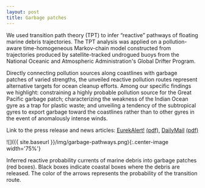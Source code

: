 ```yaml
---
layout: post
title: Garbage patches
---
```


We used transition path theory (TPT) to infer “reactive” pathways of floating marine debris trajectories. The TPT analysis was applied on a pollution-aware time-homogeneous Markov-chain model constructed from trajectories produced by satellite-tracked undrogued buoys from the National Oceanic and Atmospheric Administration's Global Drifter Program.

Directly connecting pollution sources along coastlines with garbage patches of varied strengths, the unveiled reactive pollution routes represent alternative targets for ocean cleanup efforts. Among our specific findings we highlight: constraining a highly probable pollution source for the Great Pacific garbage patch; characterizing the weakness of the Indian Ocean gyre as a trap for plastic waste; and unveiling a tendency of the subtropical gyres to export garbage toward the coastlines rather than to other gyres in the event of anomalously intense winds.

Link to the press release and news articles: [EurekAlert!](https://www.eurekalert.org/pub_releases/2021-03/aiop-hdp022521.php) [(pdf)](/archive/news/2021-eurekalert-gp.pdf), [DailyMail](https://www.dailymail.co.uk/sciencetech/article-9317071/The-Great-Pacific-Garbage-Patch-connecting-pathway-Asia-feeding-debris.html) [(pdf)](/archive/news/2021-dailymail-gp.pdf)

![]({{ site.baseurl }}/img/garbage-pathways.png){:.center-image width='75%'}

Inferred reactive probability currents of marine debris into garbage patches (red boxes). Black boxes indicate coastal boxes where the debris are released. The color of the arrows represents the probability of the transition route.
